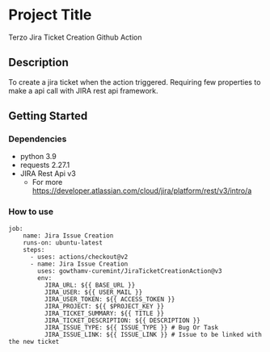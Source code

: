 # Project Title

Terzo Jira Ticket Creation Github Action

## Description

To create a jira ticket when the action triggered. Requiring few properties to make a api call with JIRA rest api framework.

## Getting Started

### Dependencies

* python 3.9
* requests 2.27.1
* JIRA Rest Api v3
  * For more https://developer.atlassian.com/cloud/jira/platform/rest/v3/intro/a

### How to use

```
job:
    name: Jira Issue Creation
    runs-on: ubuntu-latest
    steps:
      - uses: actions/checkout@v2
      - name: Jira Issue Creation
        uses: gowthamv-curemint/JiraTicketCreationAction@v3
        env:
          JIRA_URL: ${{ BASE_URL }}
          JIRA_USER: ${{ USER_MAIL }}
          JIRA_USER_TOKEN: ${{ ACCESS_TOKEN }}
          JIRA_PROJECT: ${{ $PROJECT_KEY }}
          JIRA_TICKET_SUMMARY: ${{ TITLE }}
          JIRA_TICKET_DESCRIPTION: ${{ DESCRIPTION }}
          JIRA_ISSUE_TYPE: ${{ ISSUE_TYPE }} # Bug Or Task
          JIRA_ISSUE_LINK: ${{ ISSUE_LINK }} # Issue to be linked with the new ticket
          
```


